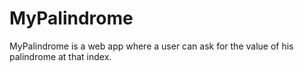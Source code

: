 # MyPalindrome
MyPalindrome is a web app where a user can ask for the value of his palindrome at that index. 
